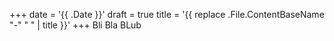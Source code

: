 +++
date = '{{ .Date }}'
draft = true
title = '{{ replace .File.ContentBaseName "-" " " | title }}'
+++
Bli Bla BLub
